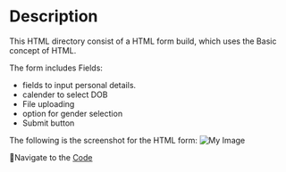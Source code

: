 # Description
This HTML directory consist of a HTML form build, which uses the Basic concept of HTML.

The form includes Fields:
- fields to input personal details.
- calender to select DOB
- File uploading
- option for gender selection
- Submit button

The following is the screenshot for the HTML form:
![My Image](https://drive.google.com/uc?export=view&id=1gLhMjlXGxJhrUhiQ2hkuNHLpgfu8Hb6w)

🚀Navigate to the [Code](https://github.com/Shiwang0-0/Triweb-Learning/blob/main/HTML/Form/Form.html) 


           